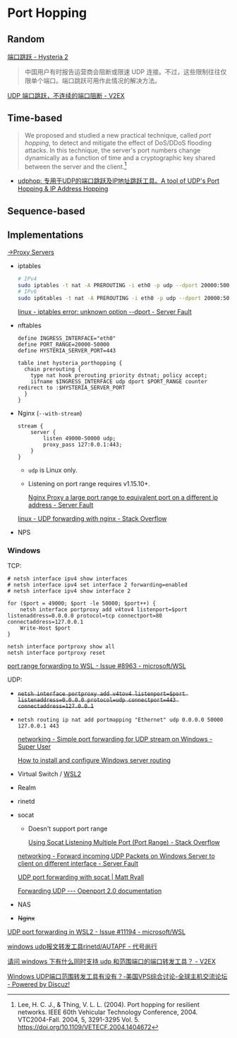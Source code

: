 # Port Hopping
## Random
[端口跳跃 - Hysteria 2](https://v2.hysteria.network/zh/docs/advanced/Port-Hopping/)
> 中国用户有时报告运营商会阻断或限速 UDP 连接。不过，这些限制往往仅限单个端口。端口跳跃可用作此情况的解决方法。

[UDP 端口跳跃，不连续的端口阻断 - V2EX](https://www.v2ex.com/t/1024299)

## Time-based
> We proposed and studied a new practical technique, called *port hopping*, to detect and mitigate the effect of DoS/DDoS flooding attacks. In this technique, the server's port numbers change dynamically as a function of time and a cryptographic key shared between the server and the client.[^leePortHoppingResilient2004]

- [udphop: 专用于UDP的端口跳跃及IP地址跳跃工具。A tool of UDP's Port Hopping & IP Address Hopping](https://github.com/cnbatch/udphop)

## Sequence-based

## Implementations
[→Proxy Servers](../../Internet/Proxy/README.md#tools)

- iptables
  ```sh
  # IPv4
  sudo iptables -t nat -A PREROUTING -i eth0 -p udp --dport 20000:50000 -j REDIRECT --to-ports 443
  # IPv6
  sudo ip6tables -t nat -A PREROUTING -i eth0 -p udp --dport 20000:50000 -j REDIRECT --to-ports 443
  ```
  [linux - iptables error: unknown option --dport - Server Fault](https://serverfault.com/questions/563033/iptables-error-unknown-option-dport)

- nftables
  ```nginx
  define INGRESS_INTERFACE="eth0"
  define PORT_RANGE=20000-50000
  define HYSTERIA_SERVER_PORT=443

  table inet hysteria_porthopping {
    chain prerouting {
      type nat hook prerouting priority dstnat; policy accept;
      iifname $INGRESS_INTERFACE udp dport $PORT_RANGE counter redirect to :$HYSTERIA_SERVER_PORT
    }
  }
  ```

- Nginx (`--with-stream`)
  ```nginx
  stream {
      server {
          listen 49000-50000 udp;
          proxy_pass 127:0.0.1:443;
      }
  }
  ```
  - `udp` is Linux only.
  - Listening on port range requires v1.15.10+.

    [Nginx Proxy a large port range to equivalent port on a different ip address - Server Fault](https://serverfault.com/questions/279262/nginx-proxy-a-large-port-range-to-equivalent-port-on-a-different-ip-address)

  [linux - UDP forwarding with nginx - Stack Overflow](https://stackoverflow.com/questions/40917372/udp-forwarding-with-nginx)

- NPS

### Windows
TCP:
```pwsh
# netsh interface ipv4 show interfaces
# netsh interface ipv4 set interface 2 forwarding=enabled
# netsh interface ipv4 show interface 2

for ($port = 49000; $port -le 50000; $port++) {
    netsh interface portproxy add v4tov4 listenport=$port listenaddress=0.0.0.0 protocol=tcp connectport=80 connectaddress=127.0.0.1
    Write-Host $port
}

netsh interface portproxy show all
netsh interface portproxy reset
```
[port range forwarding to WSL - Issue #8963 - microsoft/WSL](https://github.com/microsoft/WSL/issues/8963)

UDP:
- ~~`netsh interface portproxy add v4tov4 listenport=$port listenaddress=0.0.0.0 protocol=udp connectport=443 connectaddress=127.0.0.1`~~
- `netsh routing ip nat add portmapping "Ethernet" udp 0.0.0.0 50000 127.0.0.1 443`

  [networking - Simple port forwarding for UDP stream on Windows - Super User](https://superuser.com/questions/1667083/simple-port-forwarding-for-udp-stream-on-windows)

  [How to install and configure Windows server routing](https://rdr-it.com/en/how-to-install-config-windows-server-routing/)
- Virtual Switch / [WSL2](../../OS/WSL2/README.md)
- Realm
- rinetd
- socat
  - Doesn't support port range

    [Using Socat Listening Multiple Port (Port Range) - Stack Overflow](https://stackoverflow.com/questions/62549768/using-socat-listening-multiple-port-port-range)

  [networking - Forward incoming UDP Packets on Windows Server to client on different interface - Server Fault](https://serverfault.com/questions/1051667/forward-incoming-udp-packets-on-windows-server-to-client-on-different-interface)

  [UDP port forwarding with socat | Matt Ryall](https://mattryall.net/blog/udp-port-forwarding-with-socat)

  [Forwarding UDP --- Openport 2.0 documentation](https://openport.readthedocs.io/en/latest/recipes_forwarding_udp.html)
- NAS
- ~~Nginx~~

[UDP port forwarding in WSL2 - Issue #11194 - microsoft/WSL](https://github.com/microsoft/WSL/issues/11194)

[windows udp报文转发工具rinetd/AUTAPF - 代号尚行](https://blog.claves.cn/archives/8131)

[请问 windows 下有什么同时支持 udp 和范围端口的端口转发工具？ - V2EX](https://www.v2ex.com/t/826230)

[Windows UDP端口范围转发工具有没有？-美国VPS综合讨论-全球主机交流论坛 - Powered by Discuz!](https://hostloc.com/thread-1268196-1-1.html)


[^leePortHoppingResilient2004]: Lee, H. C. J., & Thing, V. L. L. (2004). Port hopping for resilient networks. IEEE 60th Vehicular Technology Conference, 2004. VTC2004-Fall. 2004, 5, 3291-3295 Vol. 5. https://doi.org/10.1109/VETECF.2004.1404672
